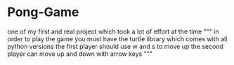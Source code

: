 # Pong-Game
one of my first and real project which took a lot of effort at the time
"""
in order to play the game you must have the turtle library which comes with all python versions
the first player should use  w and s to move up 
the second player can move up and down with arrow keys
"""
